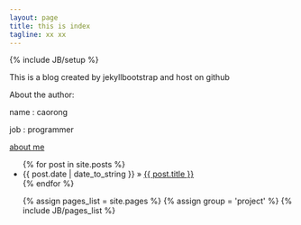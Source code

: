 ```yaml
---
layout: page
title: this is index
tagline: xx xx
---
```

{% include JB/setup %}

This is a blog created by jekyllbootstrap and host on github

About the author:

name : caorong

job : programmer

[about me](./web/aboutme.html)


<ul class="posts">
  {% for post in site.posts %}
    <li><span>{{ post.date | date_to_string }}</span> &raquo; <a href="{{ BASE_PATH }}{{ post.url }}">{{ post.title }}</a></li>
  {% endfor %}
</ul>

<ul>
  {% assign pages_list = site.pages %}
  {% assign group = 'project' %}
  {% include JB/pages_list %}
</ul>